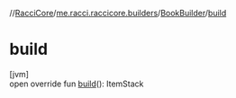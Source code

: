 //[RacciCore](../../../index.md)/[me.racci.raccicore.builders](../index.md)/[BookBuilder](index.md)/[build](build.md)

# build

[jvm]\
open override fun [build](build.md)(): ItemStack
